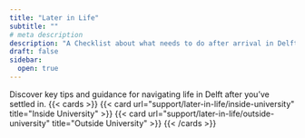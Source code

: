 ```yaml
---
title: "Later in Life"
subtitle: ""
# meta description
description: "A Checklist about what needs to do after arrival in Delft"
draft: false
sidebar:
  open: true
---
```


Discover key tips and guidance for navigating life in Delft after you’ve settled in.
{{< cards >}}
  {{< card url="support/later-in-life/inside-university" title="Inside University" >}}
  {{< card url="support/later-in-life/outside-university" title="Outside University" >}}
{{< /cards >}}



